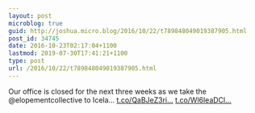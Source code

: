 ```yaml
---
layout: post
microblog: true
guid: http://joshua.micro.blog/2016/10/22/t789848049019387905.html
post_id: 34745
date: 2016-10-23T02:17:04+1100
lastmod: 2019-07-30T17:41:21+1100
type: post
url: /2016/10/22/t789848049019387905.html
---
```

Our office is closed for the next three weeks as we take the @elopementcollective to Icela… [t.co/QaBJeZ3ri...](https://t.co/QaBJeZ3riL) [t.co/Wl6leaDCl...](https://t.co/Wl6leaDCla)
